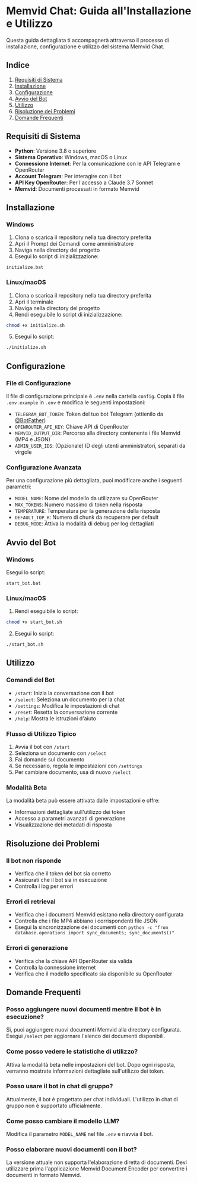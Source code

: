 # Memvid Chat: Guida all'Installazione e Utilizzo

Questa guida dettagliata ti accompagnerà attraverso il processo di installazione, configurazione e utilizzo del sistema Memvid Chat.

## Indice
1. [Requisiti di Sistema](#requisiti-di-sistema)
2. [Installazione](#installazione)
3. [Configurazione](#configurazione)
4. [Avvio del Bot](#avvio-del-bot)
5. [Utilizzo](#utilizzo)
6. [Risoluzione dei Problemi](#risoluzione-dei-problemi)
7. [Domande Frequenti](#domande-frequenti)

## Requisiti di Sistema

- **Python**: Versione 3.8 o superiore
- **Sistema Operativo**: Windows, macOS o Linux
- **Connessione Internet**: Per la comunicazione con le API Telegram e OpenRouter
- **Account Telegram**: Per interagire con il bot
- **API Key OpenRouter**: Per l'accesso a Claude 3.7 Sonnet
- **Memvid**: Documenti processati in formato Memvid

## Installazione

### Windows

1. Clona o scarica il repository nella tua directory preferita
2. Apri il Prompt dei Comandi come amministratore
3. Naviga nella directory del progetto
4. Esegui lo script di inizializzazione:

```batch
initialize.bat
```

### Linux/macOS

1. Clona o scarica il repository nella tua directory preferita
2. Apri il terminale
3. Naviga nella directory del progetto
4. Rendi eseguibile lo script di inizializzazione:

```bash
chmod +x initialize.sh
```

5. Esegui lo script:

```bash
./initialize.sh
```

## Configurazione

### File di Configurazione

Il file di configurazione principale è `.env` nella cartella `config`. Copia il file `.env.example` in `.env` e modifica le seguenti impostazioni:

- `TELEGRAM_BOT_TOKEN`: Token del tuo bot Telegram (ottienilo da [@BotFather](https://t.me/BotFather))
- `OPENROUTER_API_KEY`: Chiave API di OpenRouter
- `MEMVID_OUTPUT_DIR`: Percorso alla directory contenente i file Memvid (MP4 e JSON)
- `ADMIN_USER_IDS`: (Opzionale) ID degli utenti amministratori, separati da virgole

### Configurazione Avanzata

Per una configurazione più dettagliata, puoi modificare anche i seguenti parametri:

- `MODEL_NAME`: Nome del modello da utilizzare su OpenRouter
- `MAX_TOKENS`: Numero massimo di token nella risposta
- `TEMPERATURE`: Temperatura per la generazione della risposta
- `DEFAULT_TOP_K`: Numero di chunk da recuperare per default
- `DEBUG_MODE`: Attiva la modalità di debug per log dettagliati

## Avvio del Bot

### Windows

Esegui lo script:

```batch
start_bot.bat
```

### Linux/macOS

1. Rendi eseguibile lo script:

```bash
chmod +x start_bot.sh
```

2. Esegui lo script:

```bash
./start_bot.sh
```

## Utilizzo

### Comandi del Bot

- `/start`: Inizia la conversazione con il bot
- `/select`: Seleziona un documento per la chat
- `/settings`: Modifica le impostazioni di chat
- `/reset`: Resetta la conversazione corrente
- `/help`: Mostra le istruzioni d'aiuto

### Flusso di Utilizzo Tipico

1. Avvia il bot con `/start`
2. Seleziona un documento con `/select`
3. Fai domande sul documento
4. Se necessario, regola le impostazioni con `/settings`
5. Per cambiare documento, usa di nuovo `/select`

### Modalità Beta

La modalità beta può essere attivata dalle impostazioni e offre:

- Informazioni dettagliate sull'utilizzo dei token
- Accesso a parametri avanzati di generazione
- Visualizzazione dei metadati di risposta

## Risoluzione dei Problemi

### Il bot non risponde

- Verifica che il token del bot sia corretto
- Assicurati che il bot sia in esecuzione
- Controlla i log per errori

### Errori di retrieval

- Verifica che i documenti Memvid esistano nella directory configurata
- Controlla che i file MP4 abbiano i corrispondenti file JSON
- Esegui la sincronizzazione dei documenti con `python -c "from database.operations import sync_documents; sync_documents()"`

### Errori di generazione

- Verifica che la chiave API OpenRouter sia valida
- Controlla la connessione internet
- Verifica che il modello specificato sia disponibile su OpenRouter

## Domande Frequenti

### Posso aggiungere nuovi documenti mentre il bot è in esecuzione?

Sì, puoi aggiungere nuovi documenti Memvid alla directory configurata. Esegui `/select` per aggiornare l'elenco dei documenti disponibili.

### Come posso vedere le statistiche di utilizzo?

Attiva la modalità beta nelle impostazioni del bot. Dopo ogni risposta, verranno mostrate informazioni dettagliate sull'utilizzo dei token.

### Posso usare il bot in chat di gruppo?

Attualmente, il bot è progettato per chat individuali. L'utilizzo in chat di gruppo non è supportato ufficialmente.

### Come posso cambiare il modello LLM?

Modifica il parametro `MODEL_NAME` nel file `.env` e riavvia il bot.

### Posso elaborare nuovi documenti con il bot?

La versione attuale non supporta l'elaborazione diretta di documenti. Devi utilizzare prima l'applicazione Memvid Document Encoder per convertire i documenti in formato Memvid.
